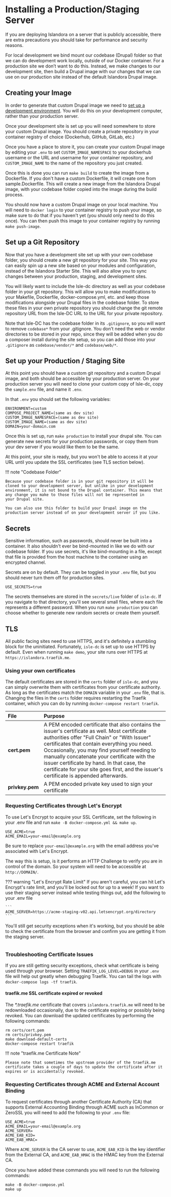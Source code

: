 # Installing a Production/Staging Server

If you are deploying Islandora on a server that is publicly accessible, there are extra precautions you should take for
performance and security reasons.

For local development we bind mount our codebase (Drupal) folder so that we can do development work locally, outside of 
our Docker container. For a production site we don’t want to do this. Instead, we make changes to our development site, 
then build a Drupal image with our changes that we can use on our production site instead of the default Islandora Drupal 
image.

## Creating your Image

In order to generate that custom Drupal image we need to [set up a development environment](../docker-local). You will do this 
on your development computer, rather than your production server.

Once your development site is set up you will need somewhere to store your custom Drupal image. You should create a private 
repository in your container registry of choice (Dockerhub, GitHub, GitLab, etc.)

Once you have a place to store it, you can create your custom Drupal image by editing your `.env` to set `CUSTOM_IMAGE_NAMESPACE` 
to your dockerhub username or the URL and username for your container repository, and `CUSTOM_IMAGE_NAME` to the name of the 
repository you just created.

Once this is done you can run `make build` to create the image from a Dockerfile. If you don't have a custom Dockerfile, it will 
create one from sample.Dockerfile. This will create a new image from the Islandora Drupal image, with your codebase folder copied 
into the image during the build process. 

You should now have a custom Drupal image on your local machine. You will need to `docker login` to your container registry to push 
your image, so make sure to do that if you haven't yet (you should only need to do this once). You can then push this image to your 
container registry by running `make push-image`. 

## Set up a Git Repository

Now that you have a development site set up with your own codebase folder, you should create a new git repository for your site. 
This way you can easily spin up a new site based on your modules and configuration, instead of the Islandora Starter Site. This will 
also allow you to sync changes between your production, staging, and development sites.

You will likely want to include the Isle-dc directory as well as your codebase folder in your git repository. This will allow you to make modifications to 
your Makefile, Dockerfile, docker-compose.yml, etc. and keep those modifications alongside your Drupal files in the codebase folder. 
To store these files in your own private repository you should change the git remote repository URL from the Isle-DC URL to the URL for your private repository.

Note that Isle-DC has the codebase folder in its `.gitignore`, so you will want to remove `codebase*` from your .gitignore. You don't need
the web or vendor directories to be stored in your repo, since they will be added when you do a composer install during the site setup,
so you can add those into your `.gitignore` as `codebase/vendor/*` and `codebase/web/*`.


## Set up your Production / Staging Site

At this point you should have a custom git repository and a custom Drupal image, and both should be accessible by your production server.
On your production server you will need to clone your custom copy of Isle-dc, copy the `sample.env` file, and name it `.env`. 

In that `.env` you should set the following variables:
```
ENVIRONMENT=custom
COMPOSE_PROJECT_NAME=(same as dev site)
CUSTOM_IMAGE_NAMESPACE=(same as dev site)
CUSTOM_IMAGE_NAME=(same as dev site)
DOMAIN=your-domain.com
```

Once this is set up, run `make production` to install your drupal site. You can generate new secrets for your production passwords, or 
copy them from your dev server if you would like them to be the same.

At this point, your site is ready, but you won't be able to access it at your URL until you update the SSL certificates (see TLS section below).

!!! note "Codebase Folder"

    Because your codebase folder is in your git repository it will be cloned to your development server, but unlike in your development
    environment, it is not bound to the Drupal container. This means that any change you make to those files will not be represented in 
    your Drupal site.
    
    You can also use this folder to build your Drupal image on the production server instead of on your development server if you like.

## Secrets

Sensitive information, such as passwords, should never be built into a container.  It also shouldn't ever be bind-mounted in like we
do with our codebase folder.  If you use secrets, it's like bind-mounting in a file, except that file is provided from the host machine
to the container using an encrypted channel.

Secrets are on by default. They can be toggled in your `.env` file, but you should never turn them off for production sites.

```
USE_SECRETS=true
```

The secrets themselves are stored in the `secrets/live` folder of `isle-dc`.  If you navigate to that directory, you'll see several small
files, where each file represents a different password. When you run `make production` you can choose whether to generate new random 
secrets or create them yourself.

## TLS

All public facing sites need to use HTTPS, and it's definitely a stumbling block for the uninitiated.  Fortunately, `isle-dc` is
set up to  use HTTPS by default.  Even when running `make demo`, your site runs over HTTPS at `https://islandora.traefik.me`.

### Using your own certificates

The default certificates are stored in the `certs` folder of `isle-dc`, and you can simply overwrite them with certificates from your
certificate authority.  As long as the certificates match the `DOMAIN` variable in your `.env` file, that is. Changing the files in the `certs` folder requires restarting the Traefik container, which you can do by running `docker-compose restart traefik`.

| File | Purpose |
| :---- | :------- |
| __cert.pem__     | A PEM encoded certificate that also contains the issuer's certificate as well. Most certificate authorities offer "Full Chain" or "With Issuer" certificates that contain everything you need.  Occasionally, you may find yourself needing to manually concatenate your certificate with the issuer certificate by hand. In that case, the certificate for your site goes first, and the issuer's certificate is appended afterwards. |
| __privkey.pem__  | A PEM encoded private key used to sign your certificate |


### Requesting Certificates through Let's Encrypt

To use Let's Encrypt to acquire your SSL Certificate, set the following in your .env file and run `make -B docker-compose.yml && make up`.

```
USE_ACME=true
ACME_EMAIL=your-email@example.org
```

Be sure to replace `your-email@example.org` with the email address you've associated with Let's Encrypt.

The way this is setup, is it performs an HTTP Challenge to verify you are in control of the domain. So your system will need to be accessible at `http://DOMAIN/`.

??? warning  "Let's Encrypt Rate Limit"
    If you aren't careful, you can hit Let's Encrypt's rate limit, and you'll be locked out for up to a week!  If you want to use their staging server instead while testing things out, add the following to your .env file

    ```
    ACME_SERVER=https://acme-staging-v02.api.letsencrypt.org/directory
    ```

You'll still get security exceptions when it's working, but you should be able to check the certificate from the browser and confirm you are getting it from the staging server.

```
```

### Troubleshooting Certificate Issues

If you are still getting security exceptions, check what certificate is being used through your browser.  Setting `TRAEFIK_LOG_LEVEL=DEBUG` in your `.env` file will help out greatly when debugging Traefik.  You can tail the logs with `docker-compose logs -tf traefik`.

#### traefik.me SSL certificate expired or revoked
The _*.traefik.me_ certificate that covers `islandora.traefik.me` will need to be redownloaded occasionally, due to the certificate expiring or possibly being revoked. You can download the updated certificates by performing the following commands:

```
rm certs/cert.pem
rm certs/privkey.pem
make download-default-certs
docker-compose restart traefik
```

!!! note "traefik.me Certificate Note"

    Please note that sometimes the upstream provider of the traefik.me certificate takes a couple of days to update the certificate after it expires or is accidentally revoked.

### Requesting Certificates through ACME and External Account Binding

To request certificates through another Certificate Authority (CA) that supports External Accounting Binding through ACME such as InCommon or ZeroSSL you will need to add the following to your `.env` file:

```
USE_ACME=true
ACME_EMAIL=your-email@example.org
ACME_SERVER=
ACME_EAB_KID=
ACME_EAB_HMAC=
```

Where `ACME_SERVER` is the CA server to use, `ACME_EAB_KID` is the key identifier from the External CA, and `ACME_EAB_HMAC` is the HMAC key from the External CA.

Once you have added these commands you will need to run the following commands:

```
make -B docker-compose.yml
make up
```

